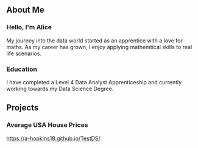 ## **About Me**
### Hello, I'm Alice
My journey into the data world started as an apprentice with a love for maths. As my career has grown, I enjoy applying mathemtical skills to real life scenarios.
### Education
I have completed a Level 4 Data Analyst Apprenticeship and currently working towards my Data Science Degree. 



## **Projects**
### Average USA House Prices
https://a-hopkins18.github.io/TestDS/

